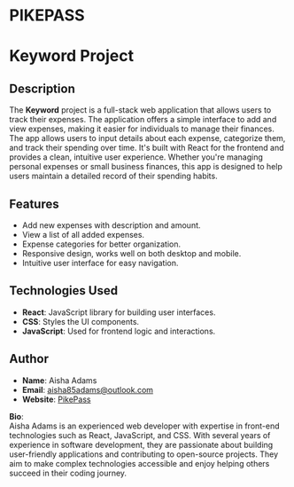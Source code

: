 # PIKEPASS
# Keyword Project

## Description

The **Keyword** project is a full-stack web application that allows users to track their expenses. The application offers a simple interface to add and view expenses, making it easier for individuals to manage their finances. The app allows users to input details about each expense, categorize them, and track their spending over time. It's built with React for the frontend and provides a clean, intuitive user experience. Whether you're managing personal expenses or small business finances, this app is designed to help users maintain a detailed record of their spending habits.

## Features

- Add new expenses with description and amount.
- View a list of all added expenses.
- Expense categories for better organization.
- Responsive design, works well on both desktop and mobile.
- Intuitive user interface for easy navigation.

## Technologies Used

- **React**: JavaScript library for building user interfaces.
- **CSS**: Styles the UI components.
- **JavaScript**: Used for frontend logic and interactions.

## Author

- **Name**: Aisha Adams
- **Email**: aisha85adams@outlook.com
- **Website**: [PikePass](https://www-pikepass.com)

**Bio**:  
Aisha Adams is an experienced web developer with expertise in front-end technologies such as React, JavaScript, and CSS. With several years of experience in software development, they are passionate about building user-friendly applications and contributing to open-source projects. They aim to make complex technologies accessible and enjoy helping others succeed in their coding journey.
